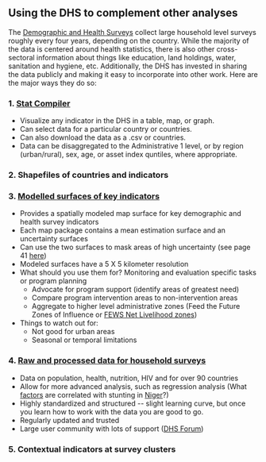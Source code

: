 ## Using the DHS to complement other analyses
The [Demographic and Health Surveys](https://dhsprogram.com/) collect large household level surveys roughly every four years, depending on the country.  While the majority of the data is centered around health statistics, there is also other cross-sectoral information about things like education, land holdings, water, sanitation and hygiene, etc.  Additionally, the DHS has invested in sharing the data publicly and making it easy to incorporate into other work.  Here are the major ways they do so:

### 1. [Stat Compiler](https://www.statcompiler.com/en/)
* Visualize any indicator in the DHS in a table, map, or graph.
* Can select data for a particular country or countries.
* Can also download the data as a .csv or countries.
* Data can be disaggregated to the Administrative 1 level, or by region (urban/rural), sex, age, or asset index quntiles, where appropriate.

### 2. Shapefiles of countries and indicators

### 3. [Modelled surfaces of key indicators](http://spatialdata.dhsprogram.com/modeled-surfaces/)
* Provides a spatially modeled map surface for key demographic and health survey indicators
* Each map package contains a mean estimation surface and an uncertainty surfaces
* Can use the two surfaces to mask areas of high uncertainty (see page 41 [here](https://dhsprogram.com/pubs/pdf/SAR14/SAR14.pdf))
* Modeled surfaces have a 5 X 5 kilometer resolution
* What should you use them for? Monitoring and evaluation specific tasks or program planning
  * Advocate for program support (identify areas of greatest need)
  * Compare program intervention areas to non-intervention areas
  * Aggregate to higher level administrative zones (Feed the Future Zones of Influence or [FEWS Net Livelihood zones](http://www.fews.net/shapefiles))
* Things to watch out for:
  * Not good for urban areas
  * Seasonal or temporal limitations

### 4. [Raw and processed data for household surveys](https://dhsprogram.com/data/)
* Data on population, health, nutrition, HIV and for over 90 countries
* Allow for more advanced analysis, such as regression analysis (What [factors](https://github.com/flaneuse/FFP-Niger/wiki/Niger-2012-DHS-Regression-Results) are correlated with stunting in [Niger](https://dhsprogram.com/what-we-do/survey/survey-display-407.cfm)?)
* Highly standardized and structured -- slight learning curve, but once you learn how to work with the data you are good to go.
* Regularly updated and trusted
* Large user community with lots of support ([DHS Forum](https://userforum.dhsprogram.com/))



### 5. Contextual indicators at survey clusters
